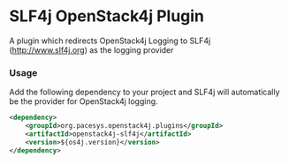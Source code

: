 SLF4j OpenStack4j Plugin
========================

A plugin which redirects OpenStack4j Logging to SLF4j (http://www.slf4j.org) as the logging provider

### Usage

Add the following dependency to your project and SLF4j will automatically be the provider for OpenStack4j logging.

```xml
<dependency>
	<groupId>org.pacesys.openstack4j.plugins</groupId>
	<artifactId>openstack4j-slf4j</artifactId>
	<version>${os4j.version}</version>
</dependency>
```